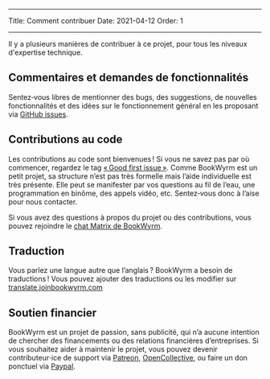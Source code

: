 - - -
Title: Comment contribuer Date: 2021-04-12 Order: 1
- - -

Il y a plusieurs manières de contribuer à ce projet, pour tous les niveaux d'expertise technique.

## Commentaires et demandes de fonctionnalités
Sentez‑vous libres de mentionner des bugs, des suggestions, de nouvelles fonctionnalités et des idées sur le fonctionnement général en les proposant via [GitHub issues](https://github.com/bookwyrm-social/bookwyrm/issues).

## Contributions au code
Les contributions au code sont bienvenues ! Si vous ne savez pas par où commencer, regardez le tag [« Good first issue »](https://github.com/bookwyrm-social/bookwyrm/issues?q=is%3Aissue+is%3Aopen+label%3A%22good+first+issue%22). Comme BookWyrm est un petit projet, sa structure n’est pas très formelle mais l’aide individuelle est très présente. Elle peut se manifester par vos questions au fil de l’eau, une programmation en binôme, des appels vidéo, etc. Sentez‑vous donc à l’aise pour nous contacter.

Si vous avez des questions à propos du projet ou des contributions, vous pouvez rejoindre le [chat Matrix de BookWyrm](https://app.element.io/#/room/#bookwyrm:matrix.org).

## Traduction
Vous parlez une langue autre que l’anglais ? BookWyrm a besoin de traductions ! Vous pouvez ajouter des traductions ou les modifier sur [translate.joinbookwyrm.com](http://translate.joinbookwyrm.com/)

## Soutien financier
BookWyrm est un projet de passion, sans publicité, qui n’a aucune intention de chercher des financements ou des relations financières d’entreprises. Si vous souhaitez aider à maintenir le projet, vous pouvez devenir contributeur⋅ice de support via [Patreon](https://www.patreon.com/bookwyrm), [OpenCollective](https://opencollective.com/bookwyrm), ou faire un don ponctuel via [Paypal](https://paypal.me/oulipo).
